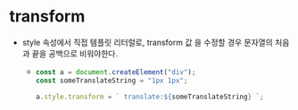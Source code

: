 # transform

- style 속성에서 직접 템플릿 리터럴로, transform 값 을 수정할 경우 문자열의 처음 과 끝을 공백으로 비워야한다.

  - ```js
    const a = document.createElement("div");
    const someTranslateString = "1px 1px";

    a.style.transform = ` translate:${someTranslateString} `;
    ```
